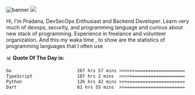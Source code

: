 ![banner](.github/banner-profile.jpeg)
<img src="https://user-images.githubusercontent.com/73097560/115834477-dbab4500-a447-11eb-908a-139a6edaec5c.gif"></p>

Hi, I'm Pradana, DevSecOps Enthusiast and Backend Developer. Learn very much of devops, security, and programming language and curious about new stack of programming. Experience in freelance and volunteer organization. And this my waka time , to show are the statistics of programming languages that I often use

📊 **Quote Of The Day is:**
<!--START_SECTION:waka-->

```txt
Go                         267 hrs 57 mins >>>>>>===================   25.78 %
TypeScript                 187 hrs 2 mins  >>>>>====================   18.00 %
Python                     126 hrs 42 mins >>>======================   12.19 %
Dart                       81 hrs 55 mins  >>=======================   07.88 %
```

<!--END_SECTION:waka-->
